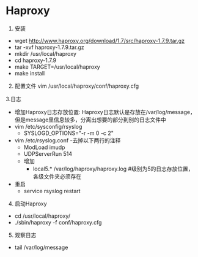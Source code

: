 # Haproxy

1. 安装
- wget http://www.haproxy.org/download/1.7/src/haproxy-1.7.9.tar.gz
- tar -xvf haproxy-1.7.9.tar.gz
- mkdir /usr/local/haproxy
- cd haproxy-1.7.9
- make TARGET=/usr/local/haproxy
- make install

2. 配置文件
vim /usr/local/haproxy/conf/haproxy.cfg

3.日志
- 增加Haproxy日志存放位置: Haproxy日志默认是存放在/var/log/message，但是message里信息较多，分离出想要的部分到别的日志文件中
- vim /etc/sysconfig/rsyslog
  - SYSLOGD_OPTIONS="-r -m 0 -c 2"
- vim /etc/rsyslog.conf
  -去掉以下两行的注释
    - ModLoad imudp
    - UDPServerRun 514
  - 增加
    - local5.*      /var/log/haproxy/haproxy.log  #级别为5的日志存放位置，各级文件夹必须存在
- 重启
  - service rsyslog restart

4. 启动Haproxy
- cd /usr/local/haproxy/
- ./sbin/haproxy -f conf/haproxy.cfg

5. 观察日志
- tail /var/log/message